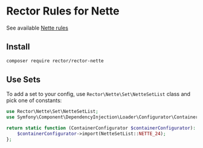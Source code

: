# Rector Rules for Nette

See available [Nette rules](/docs/rector_rules_overview.md)

## Install

```bash
composer require rector/rector-nette
```

## Use Sets

To add a set to your config, use `Rector\Nette\Set\NetteSetList` class and pick one of constants:

```php
use Rector\Nette\Set\NetteSetList;
use Symfony\Component\DependencyInjection\Loader\Configurator\ContainerConfigurator;

return static function (ContainerConfigurator $containerConfigurator): void {
    $containerConfigurator->import(NetteSetList::NETTE_24);
};
```
